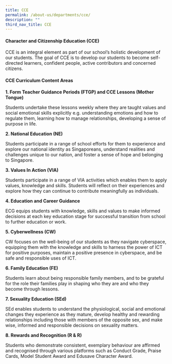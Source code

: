 ```yaml
---
title: CCE
permalink: /about-us/departments/cce/
description: ""
third_nav_title: CCE
---
```

<h4><strong>Character and Citizenship Education (CCE)
</strong></h4>

CCE is an integral element as part of our school’s holistic development of our students. The goal of CCE is to develop our students to become self-directed learners, confident people, active contributors and concerned citizens.

<h4><strong>CCE Curriculum Content Areas
</strong></h4>

**1\. Form Teacher Guidance Periods (FTGP) and CCE Lessons (Mother Tongue)**

Students undertake these lessons weekly where they are taught values and social emotional skills explicitly e.g. understanding emotions and how to regulate them, learning how to manage relationships, developing a sense of purpose in life. 

  

**2\. National Education (NE)**

Students participate in a range of school efforts for them to experience and explore our national identity as Singaporeans, understand realities and challenges unique to our nation, and foster a sense of hope and belonging to Singapore. 

  

**3\. Values In Action (VIA)**

Students participate in a range of VIA activities which enables them to apply values, knowledge and skills. Students will reflect on their experiences and explore how they can continue to contribute meaningfully as individuals. 

  

**4\. Education and Career Guidance**

ECG equips students with knowledge, skills and values to make informed decisions at each key education stage for successful transition from school to further education or work. 

  

**5\. Cyberwellness (CW)**

CW focuses on the well-being of our students as they navigate cyberspace, equipping them with the knowledge and skills to harness the power of ICT for positive purposes, maintain a positive presence in cyberspace, and be safe and responsible uses of ICT. 

  

**6\. Family Education (FE)**

Students learn about being responsible family members, and to be grateful for the role their families play in shaping who they are and who they become through lessons.

  

**7\. Sexuality Education (SEd)**

SEd enables students to understand the physiological, social and emotional changes they experience as they mature, develop healthy and rewarding relationships including those with members of the opposite sex, and make wise, informed and responsible decisions on sexuality matters.

  

**8\. Rewards and Recognition (R & R)**

Students who demonstrate consistent, exemplary behaviour are affirmed and recognised through various platforms such as Conduct Grade, Praise Cards, Model Student Award and Edusave Character Award.
